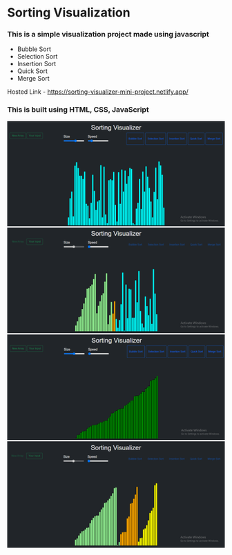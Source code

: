 # Sorting Visualization
### This is a simple visualization project made using javascript 
- Bubble Sort 
- Selection Sort
- Insertion Sort
- Quick Sort
- Merge Sort

Hosted Link -
https://sorting-visualizer-mini-project.netlify.app/


### This is built using HTML, CSS, JavaScript <br/>



<img src="img/SortingVisualizer1.png"> <br/>
<img src="img/SortingVisualizer2.png"> <br/>
<img src="img/SortingVisualizer3.png"> <br/>
<img src="img/SortingVisualizer4.png"> <br/>

